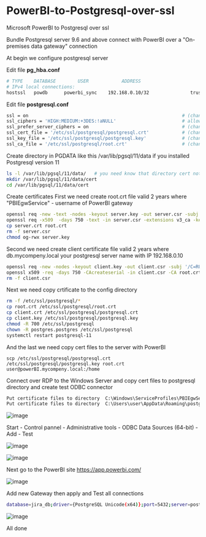 # PowerBI-to-Postgresql-over-ssl
Microsoft PowerBI to Postgresql over ssl

Bundle Postgresql server 9.6 and above connect with PowerBI over a "On-premises data gateway" connection

At begin we configure postgresql server 

Edit file **pg_hba.conf**
```bash
# TYPE    DATABASE        USER            ADDRESS                        METHOD
# IPv4 local connections:
hostssl   powdb      powerbi_sync    192.168.0.10/32               trust clientcert=1
```

Edit file **postgresql.conf**
```bash
ssl = on                                                        # (change requires restart)
ssl_ciphers = 'HIGH:MEDIUM:+3DES:!aNULL'                        # allowed SSL ciphers
ssl_prefer_server_ciphers = on                                  # (change requires restart)
ssl_cert_file = '/etc/ssl/postgresql/postgresql.crt'            # (change requires restart)
ssl_key_file = '/etc/ssl/postgresql/postgresql.key'             # (change requires restart)
ssl_ca_file = '/etc/ssl/postgresql/root.crt'                    # (change requires restart)
```

Create directory in PGDATA like this /var/lib/pgsql/11/data if you installed Postgresql version 11
```bash
ls -l /var/lib/pgsql/11/data/   # you need know that directory cert not created before
mkdir /var/lib/pgsql/11/data/cert
cd /var/lib/pgsql/11/data/cert
```

Create certificates
First we need create root.crt file valid 2 years where "PBIEgwService" - username of PowerBI gateway
```bash
openssl req -new -text -nodes -keyout server.key -out server.csr -subj '/C=RU/ST=Russia/L=Moscow/O=Mycompany/OU=Mycompany/CN=PBIEgwService'
openssl req -x509  -days 750 -text -in server.csr -extensions v3_ca -key server.key -out server.crt
cp server.crt root.crt
rm -f server.csr
chmod og-rwx server.key
```

Second we need create client certificate file valid 2 years where db.mycompeny.local your postgresql server name with IP 192.168.0.10
```bash
openssl req -new -nodes -keyout client.key -out client.csr -subj '/C=RU/ST=Russia/L=Moscow/O=Mycompany/OU=Mycompany/CN=db.mycompeny.local'
openssl x509 -req -days 750 -CAcreateserial -in client.csr -CA root.crt -CAkey server.key -out client.crt
rm -f client.csr
```

Next we need copy crtificate to the config directory
```bash
rm -f /etc/ssl/postgresql/*
cp root.crt /etc/ssl/postgresql/root.crt
cp client.crt /etc/ssl/postgresql/postgresql.crt
cp client.key /etc/ssl/postgresql/postgresql.key
chmod -R 700 /etc/ssl/postgresql
chown -R postgres.postgres /etc/ssl/postgresql
systemctl restart postgresql-11
```

And the last we need copy cert files to the server with PowerBI 
```
scp /etc/ssl/postgresql/postgresql.crt /etc/ssl/postgresql/postgresql.key root.crt   user@powerBI.mycompeny.local:/home
```

Connect over RDP to the Windows Server and copy cert files to postgresql directory and create test ODBC connector
```cmd
Put certificate files to directory  C:\Windows\ServiceProfiles\PBIEgwService\AppData\Roaming\postgresql
Put certificate files to directory  C:\Users\user\AppData\Roaming\postgresql
```

![image](https://user-images.githubusercontent.com/62062799/120436610-ce0ea680-c387-11eb-96df-363fdfdac6c9.png)


Start - Control pannel - Administrative tools - ODBC Data Sources (64-bit) - Add - Test

![image](https://user-images.githubusercontent.com/62062799/120437678-0c589580-c389-11eb-8bcf-734ab21b7fc8.png)

![image](https://user-images.githubusercontent.com/62062799/120436689-e8488480-c387-11eb-97ba-f3e41488d18d.png)

Next go to the PowerBI site https://app.powerbi.com/

![image](https://user-images.githubusercontent.com/62062799/120436758-031af900-c388-11eb-9b10-854470121aa7.png)

Add new Gateway then apply and Test all connections

```bash
database=jira_db;driver={PostgreSQL Unicode(x64)};port=5432;server=postgre-serv.local;sslmode=verify-full
```

![image](https://user-images.githubusercontent.com/62062799/120438579-3a8aa500-c38a-11eb-9873-29046ffeb649.png)

All done




